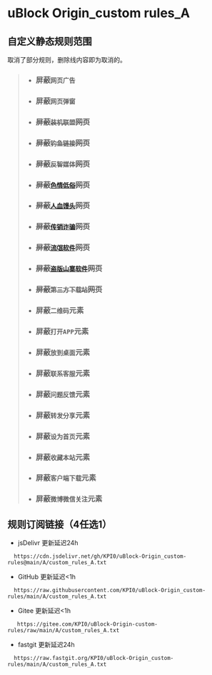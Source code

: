 # uBlock Origin_custom rules_A
## 自定义静态规则范围
取消了部分规则，删除线内容即为取消的。
> - ### 屏蔽`网页广告`
> - ### 屏蔽`网页弹窗`
> - ### ~~屏蔽`装机联盟`网页~~
> - ### ~~屏蔽`钓鱼链接`网页~~
> - ### ~~屏蔽`反智媒体`网页~~
> - ### ~~屏蔽[`色情低俗`](https://raw.githubusercontent.com/KPI0/uBlock-Origin_custom-rules/main/Website/sex)网页~~
> - ### ~~屏蔽[`人血馒头`](https://pic.rmb.bdstatic.com/bjh/d91b75b0d432edf76ce509248a3a568e.png)网页~~
> - ### ~~屏蔽[`传销诈骗`](https://pic.rmb.bdstatic.com/bjh/2db4ca2b7e7b6740667fe27fa06baa71.png)网页~~
> - ### ~~屏蔽[`流氓软件`](https://pic.rmb.bdstatic.com/bjh/6647ec104d7c02f09fa51988d86acec9.jpeg)网页~~
> - ### ~~屏蔽[`盗版山寨软件`](https://pic.rmb.bdstatic.com/bjh/2e17e4946d13125decf0f5152df8f082.png)网页~~
> - ### ~~屏蔽`第三方下载站`网页~~
> - ### 屏蔽`二维码`元素
> - ### 屏蔽`打开APP`元素
> - ### 屏蔽`放到桌面`元素
> - ### 屏蔽`联系客服`元素
> - ### 屏蔽`问题反馈`元素
> - ### 屏蔽`转发分享`元素
> - ### 屏蔽`设为首页`元素
> - ### 屏蔽`收藏本站`元素
> - ### 屏蔽`客户端下载`元素
> - ### 屏蔽`微博微信关注`元素
## 规则订阅链接（4任选1）

- jsDelivr 更新延迟24h
```
  https://cdn.jsdelivr.net/gh/KPI0/uBlock-Origin_custom-rules@main/A/custom_rules_A.txt
``` 
- GitHub   更新延迟<1h
```
  https://raw.githubusercontent.com/KPI0/uBlock-Origin_custom-rules/main/A/custom_rules_A.txt
```
- Gitee    更新延迟<1h
```
   https://gitee.com/KPI0/uBlock-Origin-custom-rules/raw/main/A/custom_rules_A.txt
```
- fastgit  更新延迟24h
```
  https://raw.fastgit.org/KPI0/uBlock-Origin_custom-rules/main/A/custom_rules_A.txt
```
